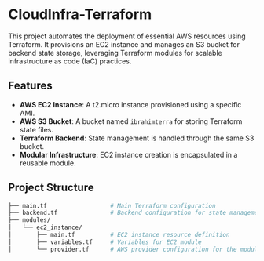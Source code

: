 # CloudInfra-Terraform

This project automates the deployment of essential AWS resources using Terraform. It provisions an EC2 instance and manages an S3 bucket for backend state storage, leveraging Terraform modules for scalable infrastructure as code (IaC) practices.

## Features
- **AWS EC2 Instance**: A t2.micro instance provisioned using a specific AMI.
- **AWS S3 Bucket**: A bucket named `ibrahimterra` for storing Terraform state files.
- **Terraform Backend**: State management is handled through the same S3 bucket.
- **Modular Infrastructure**: EC2 instance creation is encapsulated in a reusable module.

## Project Structure
```bash
├── main.tf                  # Main Terraform configuration
├── backend.tf               # Backend configuration for state management
├── modules/
│   └── ec2_instance/
│       ├── main.tf          # EC2 instance resource definition
│       ├── variables.tf     # Variables for EC2 module
│       └── provider.tf      # AWS provider configuration for the module
